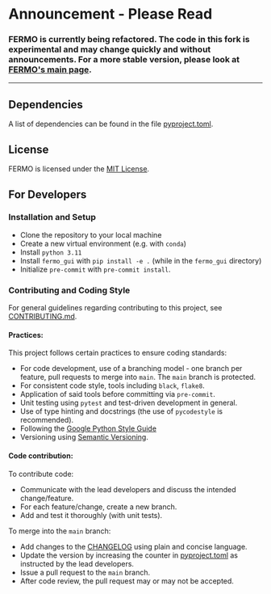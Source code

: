 Announcement - Please Read
============
### FERMO is currently being refactored. The code in this fork is experimental and may change quickly and without announcements. For a more stable version, please look at [FERMO's main page](https://github.com/mmzdouc/fermo).

---

## Dependencies

A list of dependencies can be found in the file [pyproject.toml](pyproject.toml).

## License

FERMO is licensed under the [MIT License](LICENSE.md).

## For Developers

### Installation and Setup

- Clone the repository to your local machine
- Create a new virtual environment (e.g. with `conda`)
- Install `python 3.11`
- Install `fermo_gui` with `pip install -e .` (while in the `fermo_gui` directory)
- Initialize `pre-commit` with `pre-commit install`.

### Contributing and Coding Style

For general guidelines regarding contributing to this project, see [CONTRIBUTING.md](CONTRIBUTING.md).

#### Practices:

This project follows certain practices to ensure coding standards:
- For code development, use of a branching model - one branch per feature, pull 
  requests to merge into `main`. The `main` branch is protected.
- For consistent code style, tools including `black`, `flake8`.
- Application of said tools before committing via `pre-commit`.
- Unit testing using `pytest` and test-driven development in general.
- Use of type hinting and docstrings (the use of `pycodestyle` is recommended).
- Following the [Google Python Style Guide](https://google.github.io/styleguide/pyguide.html)
- Versioning using [Semantic Versioning](http://semver.org/).

#### Code contribution:

To contribute code:
- Communicate with the lead developers and discuss the intended change/feature.
- For each feature/change, create a new branch.
- Add and test it thoroughly (with unit tests).

To merge into the `main` branch:
- Add changes to the [CHANGELOG](CHANGELOG.md) using plain and concise language.
- Update the version by increasing the counter in [pyproject.toml](pyproject.toml) 
  as instructed by the lead developers.
- Issue a pull request to the `main` branch.
- After code review, the pull request may or may not be accepted.

